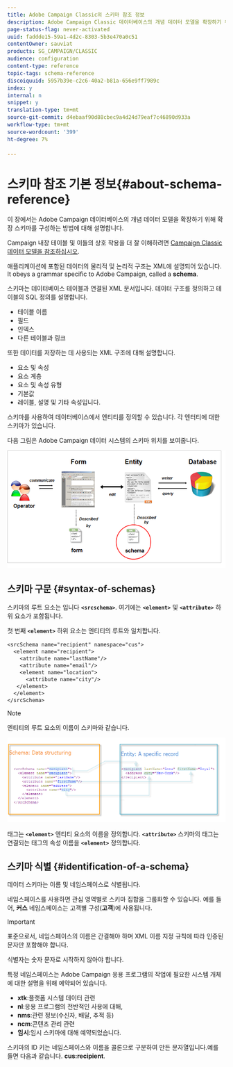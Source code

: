 ```yaml
---
title: Adobe Campaign Classic의 스키마 참조 정보
description: Adobe Campaign Classic 데이터베이스의 개념 데이터 모델을 확장하기 위해 확장 스키마를 구성하는 방법을 알아봅니다.
page-status-flag: never-activated
uuid: faddde15-59a1-4d2c-8303-5b3e470a0c51
contentOwner: sauviat
products: SG_CAMPAIGN/CLASSIC
audience: configuration
content-type: reference
topic-tags: schema-reference
discoiquuid: 5957b39e-c2c6-40a2-b81a-656e9ff7989c
index: y
internal: n
snippet: y
translation-type: tm+mt
source-git-commit: d4ebaaf90d88cbec9a4d24d79eaf7c46890d933a
workflow-type: tm+mt
source-wordcount: '399'
ht-degree: 7%

---
```



# 스키마 참조 기본 정보{#about-schema-reference}

이 장에서는 Adobe Campaign 데이터베이스의 개념 데이터 모델을 확장하기 위해 확장 스키마를 구성하는 방법에 대해 설명합니다.

Campaign 내장 테이블 및 이들의 상호 작용을 더 잘 이해하려면 [Campaign Classic 데이터 모델을 참조하십시오](https://helpx.adobe.com/kr/campaign/kb/acc-datamodel.html).

애플리케이션에 포함된 데이터의 물리적 및 논리적 구조는 XML에 설명되어 있습니다. It obeys a grammar specific to Adobe Campaign, called a **schema**.

스키마는 데이터베이스 테이블과 연결된 XML 문서입니다. 데이터 구조를 정의하고 테이블의 SQL 정의를 설명합니다.

* 테이블 이름
* 필드
* 인덱스
* 다른 테이블과 링크

또한 데이터를 저장하는 데 사용되는 XML 구조에 대해 설명합니다.

* 요소 및 속성
* 요소 계층
* 요소 및 속성 유형
* 기본값
* 레이블, 설명 및 기타 속성입니다.

스키마를 사용하여 데이터베이스에서 엔티티를 정의할 수 있습니다. 각 엔터티에 대한 스키마가 있습니다.

다음 그림은 Adobe Campaign 데이터 시스템의 스키마 위치를 보여줍니다.

![](assets/reference_schema_intro.png)

## 스키마 구문 {#syntax-of-schemas}

스키마의 루트 요소는 입니다 **`<srcschema>`**. 여기에는 **`<element>`** 및 **`<attribute>`** 하위 요소가 포함됩니다.

첫 번째 **`<element>`** 하위 요소는 엔티티의 루트와 일치합니다.

```
<srcSchema name="recipient" namespace="cus">
  <element name="recipient">  
    <attribute name="lastName"/>
    <attribute name="email"/>
    <element name="location">
      <attribute name="city"/>
   </element>
  </element>
</srcSchema>
```

>[!NOTE]
>
>엔티티의 루트 요소의 이름이 스키마와 같습니다.

![](assets/s_ncs_configuration_schema_and_entity.png)

태그는 **`<element>`** 엔티티 요소의 이름을 정의합니다. **`<attribute>`** 스키마의 태그는 연결되는 태그의 속성 이름을 **`<element>`** 정의합니다.

## 스키마 식별 {#identification-of-a-schema}

데이터 스키마는 이름 및 네임스페이스로 식별됩니다.

네임스페이스를 사용하면 관심 영역별로 스키마 집합을 그룹화할 수 있습니다. 예를 들어, **커스** 네임스페이스는 고객별 구성(**고객**)에 사용됩니다.

>[!IMPORTANT]
>
>표준으로서, 네임스페이스의 이름은 간결해야 하며 XML 이름 지정 규칙에 따라 인증된 문자만 포함해야 합니다.
>
>식별자는 숫자 문자로 시작하지 않아야 합니다.

특정 네임스페이스는 Adobe Campaign 응용 프로그램의 작업에 필요한 시스템 개체에 대한 설명을 위해 예약되어 있습니다.

* **xtk**:플랫폼 시스템 데이터 관련
* **nl**:응용 프로그램의 전반적인 사용에 대해,
* **nms**:관련 정보(수신자, 배달, 추적 등)
* **ncm**:콘텐츠 관리 관련
* **임시**:임시 스키마에 대해 예약되었습니다.

스키마의 ID 키는 네임스페이스와 이름을 콜론으로 구분하여 만든 문자열입니다.예를 들면 다음과 같습니다. **cus:recipient**.
